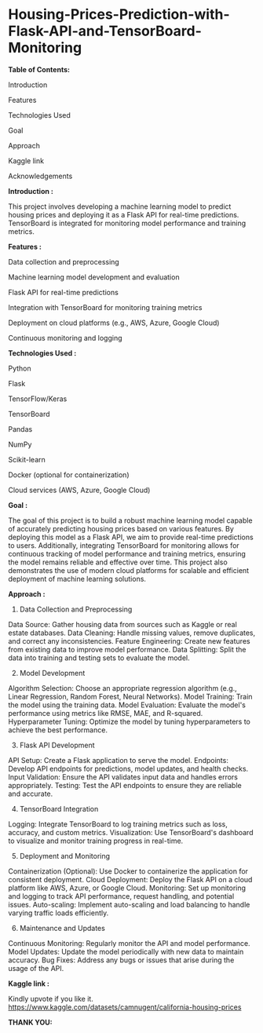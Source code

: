 # Housing-Prices-Prediction-with-Flask-API-and-TensorBoard-Monitoring

**Table of Contents:**

Introduction

Features

Technologies Used

Goal

Approach

Kaggle link

Acknowledgements

**Introduction :**

This project involves developing a machine learning model to predict housing prices and deploying it as a Flask API for real-time predictions. TensorBoard is integrated for monitoring model performance and training metrics.

**Features :**

Data collection and preprocessing 

Machine learning model development and evaluation 

Flask API for real-time predictions 

Integration with TensorBoard for monitoring training metrics 

Deployment on cloud platforms (e.g., AWS, Azure, Google Cloud) 

Continuous monitoring and logging

**Technologies Used :**

Python

Flask

TensorFlow/Keras

TensorBoard

Pandas

NumPy

Scikit-learn

Docker (optional for containerization)

Cloud services (AWS, Azure, Google Cloud)

**Goal :**

The goal of this project is to build a robust machine learning model capable of accurately predicting housing prices based on various features. By deploying this model as a Flask API, we aim to provide real-time predictions to users. Additionally, integrating TensorBoard for monitoring allows for continuous tracking of model performance and training metrics, ensuring the model remains reliable and effective over time. This project also demonstrates the use of modern cloud platforms for scalable and efficient deployment of machine learning solutions.

**Approach :**

1. Data Collection and Preprocessing
   
Data Source: Gather housing data from sources such as Kaggle or real estate databases.
Data Cleaning: Handle missing values, remove duplicates, and correct any inconsistencies.
Feature Engineering: Create new features from existing data to improve model performance.
Data Splitting: Split the data into training and testing sets to evaluate the model.

2. Model Development
   
Algorithm Selection: Choose an appropriate regression algorithm (e.g., Linear Regression, Random Forest, Neural Networks).
Model Training: Train the model using the training data.
Model Evaluation: Evaluate the model's performance using metrics like RMSE, MAE, and R-squared.
Hyperparameter Tuning: Optimize the model by tuning hyperparameters to achieve the best performance.

3. Flask API Development
   
API Setup: Create a Flask application to serve the model.
Endpoints: Develop API endpoints for predictions, model updates, and health checks.
Input Validation: Ensure the API validates input data and handles errors appropriately.
Testing: Test the API endpoints to ensure they are reliable and accurate.

4. TensorBoard Integration
   
Logging: Integrate TensorBoard to log training metrics such as loss, accuracy, and custom metrics.
Visualization: Use TensorBoard's dashboard to visualize and monitor training progress in real-time.

5. Deployment and Monitoring
   
Containerization (Optional): Use Docker to containerize the application for consistent deployment.
Cloud Deployment: Deploy the Flask API on a cloud platform like AWS, Azure, or Google Cloud.
Monitoring: Set up monitoring and logging to track API performance, request handling, and potential issues.
Auto-scaling: Implement auto-scaling and load balancing to handle varying traffic loads efficiently.

6. Maintenance and Updates
   
Continuous Monitoring: Regularly monitor the API and model performance.
Model Updates: Update the model periodically with new data to maintain accuracy.
Bug Fixes: Address any bugs or issues that arise during the usage of the API.

**Kaggle link :**

Kindly upvote if you like it.
https://www.kaggle.com/datasets/camnugent/california-housing-prices

**THANK YOU:**
